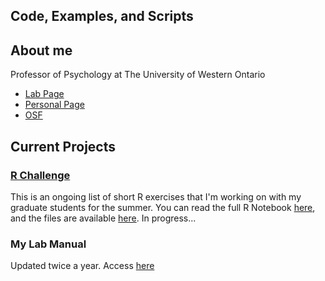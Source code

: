 ## Code, Examples, and Scripts

## About me
Professor of Psychology at
The University of Western Ontario
* [Lab Page](http://mindalab.com) 
* [Personal Page](http://jpminda.com) 
* [OSF](https://osf.io/myprojects)

## Current Projects
### [R Challenge](https://jpminda.github.io/TheRChallenge.html)
This is an ongoing list of short R exercises that I'm working on with my graduate students for the summer. You can read the full R Notebook [here](https://jpminda.github.io/TheRChallenge.html), and the files are available [here](https://github.com/jpminda/R_Examples). In progress...

### My Lab Manual 
Updated twice a year. Access [here](https://osf.io/8b6kj/)

